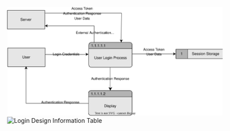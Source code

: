 ![Login DFD](TeamThreeFiles/login%20dfd.svg)
![Login Design Information Table](Team3_AJ/TeamThreeFiles/login%20design%20table.png)
